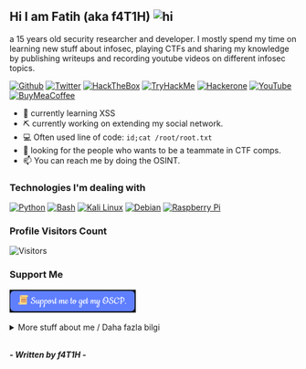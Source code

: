## Hi I am Fatih (aka f4T1H) <img src="https://user-images.githubusercontent.com/1303154/88677602-1635ba80-d120-11ea-84d8-d263ba5fc3c0.gif" width="28px" alt="hi">

a 15 years old security researcher and developer. I mostly spend my time on learning new stuff about infosec, playing CTFs and sharing my knowledge by publishing writeups and recording youtube videos on different infosec topics.

[![Github](https://img.shields.io/badge/_f4T1H21-181717.svg?style=flat&logo=github&logoColor=white&link=https://github.com/f4T1H21/)](https://github.com/f4T1H21/)
[![Twitter](https://img.shields.io/badge/_f4T1H21-1da1f2.svg?style=flat&logo=twitter&logoColor=white&link=https://twitter.com/f4T1H21)](https://twitter.com/f4T1H21)
[![HackTheBox](https://img.shields.io/badge/_f4T1H-9FEF00.svg?style=flat&logo=hackthebox&logoColor=white&link=https://app.hackthebox.eu/profile/184235)](https://app.hackthebox.eu/profile/184235)
[![TryHackMe](https://img.shields.io/badge/_f4T1H-212C42.svg?style=flat&logo=tryhackme&logoColor=white&link=https://tryhackme.com/p/f4T1H)](https://tryhackme.com/p/f4T1H)
[![Hackerone](https://img.shields.io/badge/_f4t1h-494649.svg?style=flat&logo=hackerone&logoColor=white&link=https://hackerone.com/f4t1h?type=user)](https://hackerone.com/f4t1h?type=user)
[![YouTube](https://img.shields.io/badge/_Siber%20G%C3%BCvenlik%20T%C3%BCrk%C3%A7e-FF0000.svg?style=flat&logo=youtube&logoColor=white&link=https://www.youtube.com/channel/UChFCLkYhKx15kioYSfNfoyg)](https://www.youtube.com/channel/UChFCLkYhKx15kioYSfNfoyg)
[![BuyMeaCoffee](https://img.shields.io/badge/_f4T1H-FFDD00.svg?style=flat&logo=buymeacoffee&logoColor=white&link=https://www.buymeacoffee.com/f4T1H)](https://www.buymeacoffee.com/f4T1H)

- 🌱 currently learning XSS
- ⛏️ currently working on extending my social network.
- 💻 Often used line of code: ``id;cat /root/root.txt``
- 🤔 looking for the people who wants to be a teammate in CTF comps.
- 📫 You can reach me by doing the OSINT.

### Technologies I'm dealing with
[![Python](https://img.shields.io/badge/_python-3776AB.svg?style=for-the-badge&logo=python&labelColor=black)](#)
[![Bash](https://img.shields.io/badge/_bash-4EAA25.svg?style=for-the-badge&logo=gnubash&labelColor=black)](#)
[![Kali Linux](https://img.shields.io/badge/_kali%20linux-557C94.svg?style=for-the-badge&logo=kalilinux&labelColor=black)](#)
[![Debian](https://img.shields.io/badge/_debian-A81D33.svg?style=for-the-badge&logo=debian&labelColor=black&logoColor=A81D33)](#)
[![Raspberry Pi](https://img.shields.io/badge/_raspberry_pi-A22846.svg?style=for-the-badge&logo=raspberrypi&labelColor=black&logoColor=A22846)](#)

### Profile Visitors Count

![Visitors](https://visitor-badge.glitch.me/badge?page_id=f4T1H21.f4T1H21)

### Support Me

<a href=https://www.buymeacoffee.com/f4T1H><img src="https://github.com/f4T1H21/f4T1H21/blob/main/support.png" width="221" height="40" alt="Support"></a>

<details>
<summary>
  More stuff about me / Daha fazla bilgi
</summary>

<br>

### Siber Güvenlik Türkçe kanalı neden var?
Öğrendiğim bilgileri ülkemizde kendini siber güvenlik alanında geliştirmek isteyen kardeşlerimizle paylaştığım bir YouTube kanalı.<br>__İlgiye göre videoların sıklığı artacak veya azalacaktır.__
<br>

### Github Statistics

![f4T1H21's Github Stats](https://github-readme-stats.vercel.app/api?username=f4T1H21&show_icons=true&theme=onedark&count_private=true&hide=contribs,prs)

</details>
<br>

___- Written by f4T1H -___
